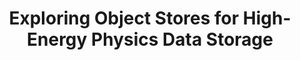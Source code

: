 ---
layout: default
title: Exploring Object Stores for High-Energy Physics Data Storage
authors: Javier López-Gómez and Jakob Blomer
publication: 25th International Conference on Computing in High Energy and Nuclear Physics (CHEP 2021)
year: 2021
type: IO
doi: 10.1051/epjconf/202125102066
---